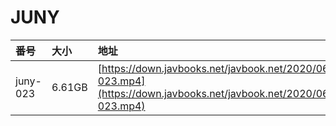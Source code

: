 # JUNY

| 番号 | 大小 | 地址 |
| :--- | :--- | :--- |
| juny-023 | 6.61GB | [https://down.javbooks.net/javbook.net/2020/06/22/juny-023.mp4](https://down.javbooks.net/javbook.net/2020/06/22/juny-023.mp4) |



